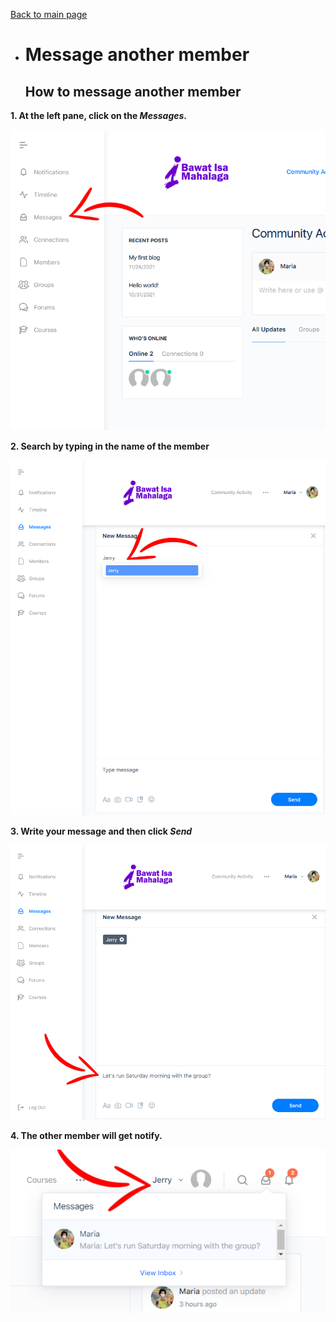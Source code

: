 [Back to main page](https://github.com/samremonte/b1m/blob/main/documentation.md)

- # Message another member

  <h2>How to message another member</h2>

**1. At the left pane, click on the _Messages_.** 

![Image11.1](/img/11.1.PNG)

**2. Search by typing in the name of the member**

![Image11.2](/img/11.2.PNG)

**3. Write your message and then click _Send_**

![Image11.3](/img/11.3.PNG)

**4. The other member will get notify.**

![Image11.4](/img/11.4.PNG)
